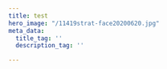 ```yaml
---
title: test
hero_image: "/11419strat-face20200620.jpg"
meta_data:
  title_tag: ''
  description_tag: ''

---
```

